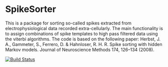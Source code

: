 # SpikeSorter
This is a package for sorting so-called spikes extracted from electrophysiological data recorded extra-cellularly. The main functionality is to assign combinations of spike templates to 
high pass filtered data using the viterbi algorithms. The code is based on the following paper:
Herbst, J. A., Gammeter, S., Ferrero, D. & Hahnloser, R. H. R. Spike sorting with hidden Markov models. Journal of Neuroscience Methods 174, 126–134 (2008).

[![Build Status](https://travis-ci.org/roger.herikstad@gmail.com/SpikeSorter.jl.png)](https://travis-ci.org/roger.herikstad@gmail.com/SpikeSorter.jl)
